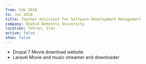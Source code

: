 ```yaml
---
from: Feb 2018
to: Jun 2018
title: Teacher Assistant for Software Development Management
company: Shahid Beheshti University
location: Tehran, Iran
active: false
show: false
---
```


- Drupal 7 Movie download website
- Laravel Movie and music streamer and downloader
